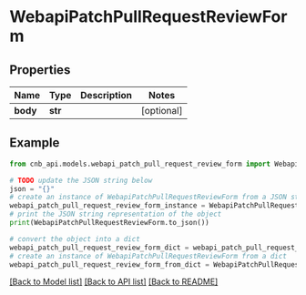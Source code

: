 # WebapiPatchPullRequestReviewForm


## Properties

Name | Type | Description | Notes
------------ | ------------- | ------------- | -------------
**body** | **str** |  | [optional] 

## Example

```python
from cnb_api.models.webapi_patch_pull_request_review_form import WebapiPatchPullRequestReviewForm

# TODO update the JSON string below
json = "{}"
# create an instance of WebapiPatchPullRequestReviewForm from a JSON string
webapi_patch_pull_request_review_form_instance = WebapiPatchPullRequestReviewForm.from_json(json)
# print the JSON string representation of the object
print(WebapiPatchPullRequestReviewForm.to_json())

# convert the object into a dict
webapi_patch_pull_request_review_form_dict = webapi_patch_pull_request_review_form_instance.to_dict()
# create an instance of WebapiPatchPullRequestReviewForm from a dict
webapi_patch_pull_request_review_form_from_dict = WebapiPatchPullRequestReviewForm.from_dict(webapi_patch_pull_request_review_form_dict)
```
[[Back to Model list]](../README.md#documentation-for-models) [[Back to API list]](../README.md#documentation-for-api-endpoints) [[Back to README]](../README.md)



